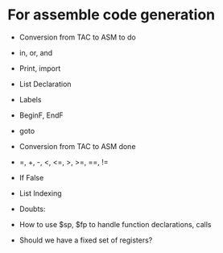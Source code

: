 # For assemble code generation

+ Conversion from TAC to ASM to do 
 + in, or, and
 + Print, import
 + List Declaration
 + Labels
 + BeginF, EndF
 + goto

+ Conversion from TAC to ASM done
 + =, +, -, <, <=, >, >=, ==, !=
 + If False
 + List Indexing

+ Doubts:
 + How to use $sp, $fp to handle function declarations, calls
 + Should we have a fixed set of registers?

